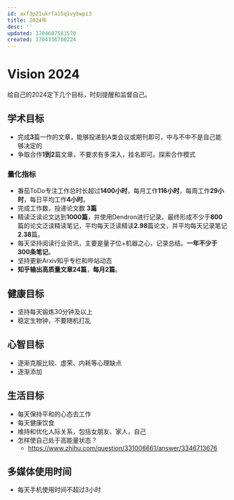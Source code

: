 ```yaml
---
id: axf3p21ukrfa15q1vybwpi3
title: 2024年
desc: ''
updated: 1704687583570
created: 1704336708224
---
```



# Vision 2024

给自己的2024定下几个目标，时刻提醒和监督自己。

## **学术目标**

* 完成**3**篇一作的文章，能够投递到A类会议或期刊即可，中与不中不是自己能够决定的
* 争取合作**1到2**篇文章，不要求有多深入，挂名即可。探索合作模式

### **量化指标**

* 番茄ToDo专注工作总时长超过**1400小时**，每月工作**116小时**，每周工作**29小时**，每日平均工作**4小时**。
* 完成工作数，投递论文数 **3篇**
* 精读泛读论文达到**1000篇**，并使用Dendron进行记录。最终形成不少于**800**篇的论文泛读精读笔记，平均每天泛读精读**2.98**篇论文，并平均每天记录笔记**2.38**篇。
* 每天坚持阅读行业资讯，主要是量子位+机器之心，记录总结。**一年不少于300条笔记**。
* 坚持更新Arxiv知乎专栏和哔站动态
* **知乎输出高质量文章24篇**，**每月2篇**。


## **健康目标**

* 坚持每天锻炼30分钟及以上
* 稳定生物钟，不要随机打乱


## **心智目标**
* 逐渐克服比较、虚荣、内耗等心理缺点
* 逐渐添加


## **生活目标**
* 每天保持平和的心态去工作
* 每天健康饮食
* 维持和优化人际关系，包括女朋友、家人，自己
* 怎样使自己处于高能量状态？
  * https://www.zhihu.com/question/331006661/answer/3346713676


## **多媒体使用时间**
* 每天手机使用时间不超过3小时
